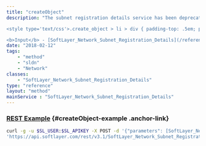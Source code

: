 ```yaml
---
title: "createObject"
description: "The subnet registration details service has been deprecated. 

<style type='text/css'>.create_object > li > div { padding-top: .5em; padding-bottom: .5em}</style> This method will create a new SoftLayer_Network_Subnet_Registration_Details object. 

<b>Input</b> - [SoftLayer_Network_Subnet_Registration_Details](/reference/datatypes/SoftLayer_Network_Subnet_Registration_Details) <ul class='create_object'> <li><code>detailId</code> <div> The numeric ID of the [SoftLayer_Account_Regional_Registry_Detail](/reference/datatypes/SoftLayer_Account_Regional_Registry_Detail) object to relate. </div> <ul> <li><b>Required</b></li> <li><b>Type</b> - integer</li> </ul> </li> <li><code>registrationId</code> <div> The numeric ID of the [SoftLayer_Network_Subnet_Registration](/reference/datatypes/SoftLayer_Network_Subnet_Registration) object to relate. </div> <ul> <li><b>Required</b></li> <li><b>Type</b> - integer</li> </ul> </li> </ul> "
date: "2018-02-12"
tags:
    - "method"
    - "sldn"
    - "Network"
classes:
    - "SoftLayer_Network_Subnet_Registration_Details"
type: "reference"
layout: "method"
mainService : "SoftLayer_Network_Subnet_Registration_Details"
---
```


### [REST Example](#createObject-example) <a href="/article/rest/"><i class="fas fa-question"></i></a> {#createObject-example .anchor-link} 
```bash
curl -g -u $SL_USER:$SL_APIKEY -X POST -d '{"parameters": [SoftLayer_Network_Subnet_Registration_Details]}' \
'https://api.softlayer.com/rest/v3.1/SoftLayer_Network_Subnet_Registration_Details/createObject'
```
